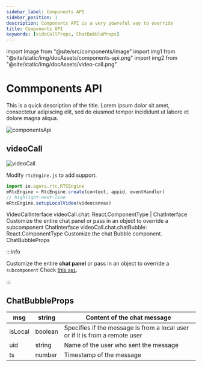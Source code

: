 ```yaml
---
sidebar_label: Components API
sidebar_position: 1
description: Components API is a very powreful way to override
title: Components API
keywords: [videCallProps, ChatBubbleProps]
---
```


import Image from "@site/src/components/Image"
import img1 from "@site/static/img/docAssets/components-api.png"
import img2 from "@site/static/img/docAssets/video-call.png"

# Commponents API

This is a quick description of the title. Lorem ipsum dolor sit amet, consectetur adipiscing elit, sed do eiusmod tempor incididunt ut labore et dolore magna aliqua.

<Image src={img1} alt="componentsApi"/>

## videoCall

<Image src={img2} alt="videoCall" />

Modify `rtcEngine.js` to add support.

```js title="rtcEngine.js"
import io.agora.rtc.RTCEngine
mRtcEngine = RtcEngine.create(context, appid, eventHandler)
// highlight-next-line
mRtcEngine.setupLocalVideo(videocanvas)

```

VideoCallInterface
videoCall.chat: React.ComponentType | ChatInterface
Customize the entire chat panel or pass in an object to override a subcomponent
ChatInterface
videoCall.chat.chatBubble: React.ComponentType
Customize the chat Bubble component.
ChatBubbleProps

:::info

Customize the entire **chat panel** or pass in an object to override a `subcomponent` Check [this `api`](#).

:::

## ChatBubbleProps

| msg     | string  | Content of the chat message                                                  |
| ------- | ------- | ---------------------------------------------------------------------------- |
| isLocal | boolean | Specifies if the message is from a local user or if it is from a remote user |
| uid     | string  | Name of the user who sent the message                                        |
| ts      | number  | Timestamp of the message                                                     |
